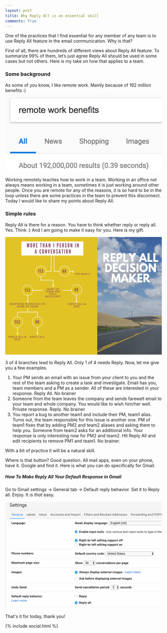 ```yaml
---
layout: post
title: Why Reply All is an essential skill
comments: True
---
```


One of the practices that I find essential for any member of any team is to use Reply All feature in the email communication. Why is that?

<!--more-->
First of all, there are hundreds of different views about Reply All feature. To summarize 99% of them, let’s just agree Reply All should be used in some cases but not others.
Here is my take on how that applies to a team.

### Some background 
As some of you know, I like remote work.
Mainly because of 192 million benefits :)
![Remote work has a lot of benefits](/assets/remoteworkbenefits.png)

Working remotely teaches how to work in a team. Working in an office not always means working in a team, sometimes it is just working around other people.
Once you are remote for any of the reasons, it is so hard to be in the loop unless there are some practices in the team to prevent this disconnect.
Today I would like to share my points about Reply All.

### Simple rules
Reply All is there for a reason. You have to think whether reply or reply all. Yes. Think :) 
And I am going to make it easy for you. 
Here is my gift.

![Reply All decision maker](/assets/replyall.png)

3 of 4 branches lead to Reply All. Only 1 of 4 needs Reply.
Now, let me give you a few examples.

1. Your PM sends an email with an issue from your client to you and the rest of the team asking to create a task and investigate. Email has you, team members and a PM as a sender.
All of these are interested in your response. Reply All. No brainer
2. Someone from the team leaves the company and sends farewell email to your team and whole company. You would like to wish him/her well. 
Private response. Reply. No brainer
3. You report a bug to another team1 and include their PM, team1 alias. Turns out, the team responsible for this issue is another one. PM of team1 fixes that by adding PM2 and team2 aliases and asking them to help you. Someone from team2 asks for an additional info.
Your response is only interesting now for PM2 and team2. Hit Reply All and edit recipients to remove PM1 and team1. No brainer.

With a bit of practice it will be a natural skill.

Where is that button?
Good question. All mail apps, even on your phone, have it. Google and find it. Here is what you can do specifically for Gmail.

##### How To Make Reply All Your Default Response in Gmail
Go to Gmail settings -> General tab -> Default reply behavior. Set it to Reply all. Enjoy. It is _that_ easy.

![Enable Reply All in Google Mail GMail](/assets/gmail-reply-all.png)

That's it for today, thank you!

 {% include social.html %}